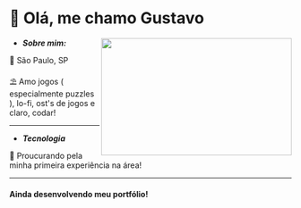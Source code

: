 <link rel="stylesheet" href="https://cdn.jsdelivr.net/gh/devicons/devicon@v2.15.1/devicon.min.css">

# 👋 Olá, me chamo Gustavo

<img src='assets/ghibli.jpeg' height=210 width=340 align='right'>

- ***Sobre mim:***
  
📌 São Paulo, SP <p>
⛱️ Amo jogos ( especialmente puzzles ), lo-fi, ost's de jogos e claro, codar! <p>

---

- ***Tecnologia***

💼 Proucurando pela minha primeira experiência na área!

---

<h4>Ainda desenvolvendo meu portfólio!</h2>
